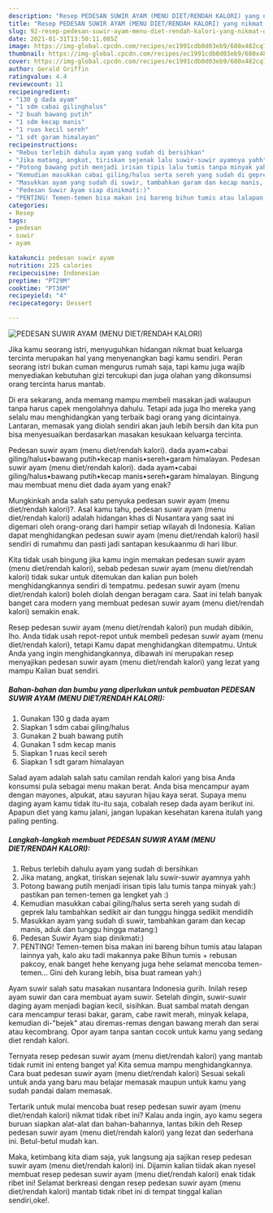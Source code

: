 ```yaml
---
description: "Resep PEDESAN SUWIR AYAM (MENU DIET/RENDAH KALORI) yang nikmat dan Mudah Dibuat"
title: "Resep PEDESAN SUWIR AYAM (MENU DIET/RENDAH KALORI) yang nikmat dan Mudah Dibuat"
slug: 92-resep-pedesan-suwir-ayam-menu-diet-rendah-kalori-yang-nikmat-dan-mudah-dibuat
date: 2021-01-31T13:50:11.085Z
image: https://img-global.cpcdn.com/recipes/ec1991cdb0d03eb9/680x482cq70/pedesan-suwir-ayam-menu-dietrendah-kalori-foto-resep-utama.jpg
thumbnail: https://img-global.cpcdn.com/recipes/ec1991cdb0d03eb9/680x482cq70/pedesan-suwir-ayam-menu-dietrendah-kalori-foto-resep-utama.jpg
cover: https://img-global.cpcdn.com/recipes/ec1991cdb0d03eb9/680x482cq70/pedesan-suwir-ayam-menu-dietrendah-kalori-foto-resep-utama.jpg
author: Gerald Griffin
ratingvalue: 4.4
reviewcount: 11
recipeingredient:
- "130 g dada ayam"
- "1 sdm cabai gilinghalus"
- "2 buah bawang putih"
- "1 sdm kecap manis"
- "1 ruas kecil sereh"
- "1 sdt garam himalayan"
recipeinstructions:
- "Rebus terlebih dahulu ayam yang sudah di bersihkan"
- "Jika matang, angkat, tiriskan sejenak lalu suwir-suwir ayamnya yahh"
- "Potong bawang putih menjadi irisan tipis lalu tumis tanpa minyak yah:) pastikan pan temen-temen ga lengket yah :)"
- "Kemudian masukkan cabai giling/halus serta sereh yang sudah di geprek lalu tambahkan sedikit air dan tunggu hingga sedikit mendidih"
- "Masukkan ayam yang sudah di suwir, tambahkan garam dan kecap manis, aduk dan tunggu hingga matang:)"
- "Pedesan Suwir Ayam siap dinikmati:)"
- "PENTING! Temen-temen bisa makan ini bareng bihun tumis atau lalapan lainnya yah, kalo aku tadi makannya pake Bihun tumis + rebusan pakcoy, enak banget hehe kenyang juga hehe selamat mencoba temen-temen... Gini deh kurang lebih, bisa buat ramean yah:)"
categories:
- Resep
tags:
- pedesan
- suwir
- ayam

katakunci: pedesan suwir ayam 
nutrition: 225 calories
recipecuisine: Indonesian
preptime: "PT29M"
cooktime: "PT36M"
recipeyield: "4"
recipecategory: Dessert

---
```



![PEDESAN SUWIR AYAM (MENU DIET/RENDAH KALORI)](https://img-global.cpcdn.com/recipes/ec1991cdb0d03eb9/680x482cq70/pedesan-suwir-ayam-menu-dietrendah-kalori-foto-resep-utama.jpg)

Jika kamu seorang istri, menyuguhkan hidangan nikmat buat keluarga tercinta merupakan hal yang menyenangkan bagi kamu sendiri. Peran seorang istri bukan cuman mengurus rumah saja, tapi kamu juga wajib menyediakan kebutuhan gizi tercukupi dan juga olahan yang dikonsumsi orang tercinta harus mantab.

Di era  sekarang, anda memang mampu membeli masakan jadi walaupun tanpa harus capek mengolahnya dahulu. Tetapi ada juga lho mereka yang selalu mau menghidangkan yang terbaik bagi orang yang dicintainya. Lantaran, memasak yang diolah sendiri akan jauh lebih bersih dan kita pun bisa menyesuaikan berdasarkan masakan kesukaan keluarga tercinta. 

Pedesan suwir ayam (menu diet/rendah kalori). dada ayam•cabai giling/halus•bawang putih•kecap manis•sereh•garam himalayan. Pedesan suwir ayam (menu diet/rendah kalori). dada ayam•cabai giling/halus•bawang putih•kecap manis•sereh•garam himalayan. Bingung mau membuat menu diet dada ayam yang enak?

Mungkinkah anda salah satu penyuka pedesan suwir ayam (menu diet/rendah kalori)?. Asal kamu tahu, pedesan suwir ayam (menu diet/rendah kalori) adalah hidangan khas di Nusantara yang saat ini digemari oleh orang-orang dari hampir setiap wilayah di Indonesia. Kalian dapat menghidangkan pedesan suwir ayam (menu diet/rendah kalori) hasil sendiri di rumahmu dan pasti jadi santapan kesukaanmu di hari libur.

Kita tidak usah bingung jika kamu ingin memakan pedesan suwir ayam (menu diet/rendah kalori), sebab pedesan suwir ayam (menu diet/rendah kalori) tidak sukar untuk ditemukan dan kalian pun boleh menghidangkannya sendiri di tempatmu. pedesan suwir ayam (menu diet/rendah kalori) boleh diolah dengan beragam cara. Saat ini telah banyak banget cara modern yang membuat pedesan suwir ayam (menu diet/rendah kalori) semakin enak.

Resep pedesan suwir ayam (menu diet/rendah kalori) pun mudah dibikin, lho. Anda tidak usah repot-repot untuk membeli pedesan suwir ayam (menu diet/rendah kalori), tetapi Kamu dapat menghidangkan ditempatmu. Untuk Anda yang ingin menghidangkannya, dibawah ini merupakan resep menyajikan pedesan suwir ayam (menu diet/rendah kalori) yang lezat yang mampu Kalian buat sendiri.

<!--inarticleads1-->

##### Bahan-bahan dan bumbu yang diperlukan untuk pembuatan PEDESAN SUWIR AYAM (MENU DIET/RENDAH KALORI):

1. Gunakan 130 g dada ayam
1. Siapkan 1 sdm cabai giling/halus
1. Gunakan 2 buah bawang putih
1. Gunakan 1 sdm kecap manis
1. Siapkan 1 ruas kecil sereh
1. Siapkan 1 sdt garam himalayan


Salad ayam adalah salah satu camilan rendah kalori yang bisa Anda konsumsi pula sebagai menu makan berat. Anda bisa mencampur ayam dengan mayones, alpukat, atau sayuran hijau kaya serat. Supaya menu daging ayam kamu tidak itu-itu saja, cobalah resep dada ayam berikut ini. Apapun diet yang kamu jalani, jangan lupakan kesehatan karena itulah yang paling penting. 

<!--inarticleads2-->

##### Langkah-langkah membuat PEDESAN SUWIR AYAM (MENU DIET/RENDAH KALORI):

1. Rebus terlebih dahulu ayam yang sudah di bersihkan
1. Jika matang, angkat, tiriskan sejenak lalu suwir-suwir ayamnya yahh
1. Potong bawang putih menjadi irisan tipis lalu tumis tanpa minyak yah:) pastikan pan temen-temen ga lengket yah :)
1. Kemudian masukkan cabai giling/halus serta sereh yang sudah di geprek lalu tambahkan sedikit air dan tunggu hingga sedikit mendidih
1. Masukkan ayam yang sudah di suwir, tambahkan garam dan kecap manis, aduk dan tunggu hingga matang:)
1. Pedesan Suwir Ayam siap dinikmati:)
1. PENTING! Temen-temen bisa makan ini bareng bihun tumis atau lalapan lainnya yah, kalo aku tadi makannya pake Bihun tumis + rebusan pakcoy, enak banget hehe kenyang juga hehe selamat mencoba temen-temen... Gini deh kurang lebih, bisa buat ramean yah:)


Ayam suwir salah satu masakan nusantara Indonesia gurih. Inilah resep ayam suwir dan cara membuat ayam suwir. Setelah dingin, suwir-suwir daging ayam menjadi bagian kecil, sisihkan. Buat sambal matah dengan cara mencampur terasi bakar, garam, cabe rawit merah, minyak kelapa, kemudian di-&#34;bejek&#34; atau diremas-remas dengan bawang merah dan serai atau kecombrang. Opor ayam tanpa santan cocok untuk kamu yang sedang diet rendah kalori. 

Ternyata resep pedesan suwir ayam (menu diet/rendah kalori) yang mantab tidak rumit ini enteng banget ya! Kita semua mampu menghidangkannya. Cara buat pedesan suwir ayam (menu diet/rendah kalori) Sesuai sekali untuk anda yang baru mau belajar memasak maupun untuk kamu yang sudah pandai dalam memasak.

Tertarik untuk mulai mencoba buat resep pedesan suwir ayam (menu diet/rendah kalori) nikmat tidak ribet ini? Kalau anda ingin, ayo kamu segera buruan siapkan alat-alat dan bahan-bahannya, lantas bikin deh Resep pedesan suwir ayam (menu diet/rendah kalori) yang lezat dan sederhana ini. Betul-betul mudah kan. 

Maka, ketimbang kita diam saja, yuk langsung aja sajikan resep pedesan suwir ayam (menu diet/rendah kalori) ini. Dijamin kalian tiidak akan nyesel membuat resep pedesan suwir ayam (menu diet/rendah kalori) enak tidak ribet ini! Selamat berkreasi dengan resep pedesan suwir ayam (menu diet/rendah kalori) mantab tidak ribet ini di tempat tinggal kalian sendiri,oke!.

